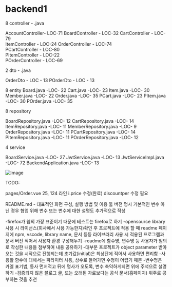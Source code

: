 # backend1


8 controller - .java

AccountController- LOC-71
BoardController - LOC-32 
CartController - LOC-79     
ItemController - LOC-24
OrderController - LOC-74     
 PCartController - LOC-80   
PItemController - LOC-22      
POrderController - LOC-69    

2 dto - .java

OrderDto - LOC - 13
POrderDto - LOC - 13

8 entity 
Board.java -LOC- 22
Cart.java -LOC- 23
Item.java -LOC- 30
Member.java -LOC- 22
Order.java -LOC- 35
PCart.java -LOC- 23
PItem.java -LOC- 30
POrder.java -LOC- 35




8 repository

BoardRepository.java -LOC- 12
CartRepository.java -LOC- 14
ItemRepository.java -LOC- 11
MemberRepository.java -LOC- 9
OrderRepository.java -LOC- 11
PCartRepository.java -LOC- 14
PItemRepository.java -LOC- 11
POrderRepository.java -LOC- 12

4 service

BoardService.java -LOC- 27
JwtService.java -LOC- 13
JwtServiceImpl.java -LOC- 72
BackendApplication.java -LOC- 13

![image](https://github.com/IT-skills-donation-website/backend1/assets/105649474/6126b011-b2f2-4db5-92b7-1b9298ffbe5b)


TODO:

pages/Order.vue  25, 124 라인 i.price 수정(완료)
discountper 수정 필요

README.md - 대표적인 화면 구성, 실행 방법 및 이용 툴 버전 명시
기본적인 변수 아닌 경우 협업 위해 변수 또는 변수에 대한 설명도 추가적으로 작성

-firefox가 웹의 가장 표준이기 때문에 테스트는 firefox로 하기
-opensource library 사용 시 라이선스(회사에서 사용 가능한지)확인 후 프로젝트에 적용 할 때 readme 페이지에 npm, vscode, library name, 문서 등등 라이브러리 사용 시 적용된 프로그램과 문서 버전 적어서 사용자 환경 구성해두기
-readme에 함수명, 변수명 등 사용자가 임의로 작성한 내용들 첨부하여 내용 공유하기
-대부분 프로젝트가 object parameter 받아오는 것을 시작으로 진행되는데 초기값(initial)은 최상단에 적어서 사용하면 편리함
-사용할 함수에 대해서는 파라미터 사용, 상수로 들어가면 수정이 어렵기 때문
-변수명은 카멜 표기법, 동사 먼저적고 뒤에 명사가 오도록, 변수 축약하게되면 위에 주석으로 설명하기
-검증되지 않은 블로그 글, 또는 오래된 자료보다는 공식 문서(홈페이지) 위주로 공부하는 것을 추천

